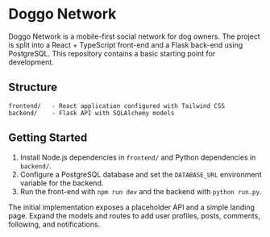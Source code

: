 # Doggo Network

Doggo Network is a mobile-first social network for dog owners. The project is split into a React + TypeScript front-end and a Flask back-end using PostgreSQL. This repository contains a basic starting point for development.

## Structure

```
frontend/   - React application configured with Tailwind CSS
backend/    - Flask API with SQLAlchemy models
```

## Getting Started

1. Install Node.js dependencies in `frontend/` and Python dependencies in `backend/`.
2. Configure a PostgreSQL database and set the `DATABASE_URL` environment variable for the backend.
3. Run the front-end with `npm run dev` and the backend with `python run.py`.

The initial implementation exposes a placeholder API and a simple landing page. Expand the models and routes to add user profiles, posts, comments, following, and notifications.
